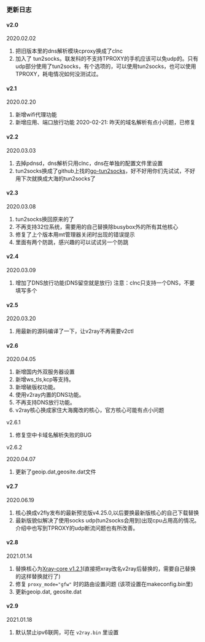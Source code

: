 ### 更新日志

#### v2.0

2020.02.02

1. 把旧版本里的dns解析模块cproxy换成了clnc
2. 加入了 tun2socks。联发科的不支持TPROXY的手机应该可以免udp的。只有udp部分使用了tun2socks，有个选项的，可以使用tun2socks，也可以使用TPROXY，耗电情况如何没测试过。

#### v2.1

2020.02.20

1. 新增wifi代理功能
2. 新增应用、端口放行功能
2020-02-21: 昨天的域名解析有点小问题，已修复

#### v2.2

2020.03.03

1. 去掉pdnsd，dns解析只用clnc，dns在单独的配置文件里设置
2. tun2socks换成了github上找的[go-tun2socks](https://github.com/eycorsican/go-tun2socks)，好不好用你们先试试，不好用下次就换成大海的tun2socks了

#### v2.3

2020.03.08

1. tun2socks换回原来的了
2. 不再支持32位系统，需要用的自己替换除busybox外的所有其他核心
3. 修复了上个版本用mt管理器关闭时出现的错误提示
4. 里面有两个防跳，感兴趣的可以试试另一个防跳

#### v2.4

2020.03.09

1. 增加了DNS放行功能(DNS留空就是放行)
注意：clnc只支持一个DNS，不要填写多个

#### v2.5

2020.03.20

1. 用最新的源码编译了一下，让v2ray不再需要v2ctl

#### v2.6

2020.04.05

1. 新增国内外双服务器设置
2. 新增ws_tls,kcp等支持。
3. 新增破版权功能。
4. 使用v2ray内置的DNS功能。
5. 不再支持DNS放行功能。
6. v2ray核心换成家住大海魔改的核心，官方核心可能有点小问题

v2.6.1

1. 修复空中卡域名解析失败的BUG

v2.6.2

2020.04.07

1. 更新了geoip.dat,geosite.dat文件

#### v2.7

2020.06.19

1. 核心换成v2fly发布的最新预览版v4.25.0,以后要换最新版核心的自己下载替换
2. 最新版貌似解决了使用socks udp(tun2socks会用到)出现cpu占用高的情况。介绍中也写到TPROXY的udp断流问题也有所改善。

#### v2.8

2021.01.14

1. 替换核心为[Xray-core v1.2.1](https://github.com/XTLS/Xray-core/releases/tag/v1.2.1)(直接把xray改名v2ray后替换的，需要自己替换的这样替换就行了)
2. 修复 `proxy_mode="gfw"` 时的路由设置问题 (该项设置在makeconfig.bin里)
3. 更新geoip.dat, geosite.dat

#### v2.9

2021.01.18

1. 默认禁止ipv6联网，可在 `v2ray.bin` 里设置